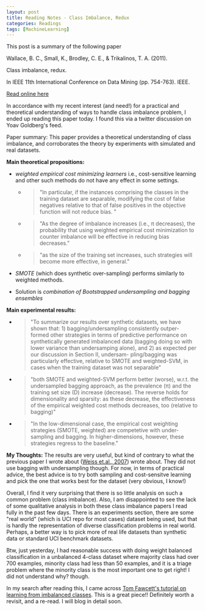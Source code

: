 ```yaml
---
layout: post
title: Reading Notes - Class Imbalance, Redux
categories: Readings
tags: [MachineLearning]
---
```

This post is a summary of the following paper

Wallace, B. C., Small, K., Brodley, C. E., & Trikalinos, T. A. (2011). 

Class imbalance, redux. 

In IEEE 11th International Conference on Data Mining (pp. 754-763). IEEE.

[Read online here](https://pdfs.semanticscholar.org/a8ef/5a810099178b70d1490a4e6fc4426b642cde.pdf)

In accordance with my recent interest (and need!) for a practical and theoretical understanding of ways to handle class imbalance problem, I ended up reading this paper today. I found this via a twitter discussion on Yoav Goldberg's feed.

Paper summary: This paper provides a theoretical understanding of class imbalance, and corroborates the theory by experiments with simulated and real datasets. 

**Main theoretical propositions:**

* *weighted  empirical cost  minimizing  learners* i.e., cost-sensitive learning and other such methods do not have any effect in some settings. 
  - > "In particular, if the instances comprising
the classes in the training dataset are separable, modifying
the cost of false negatives relative to that of false positives in
the objective function will not reduce bias. "

  - > "As the degree of imbalance increases (i.e., π decreases), the
probability that using weighted empirical cost minimization
to counter imbalance will be effective in reducing bias
decreases."

  - >  "as the size of the training set increases, such strategies will become more
effective, in general."

* *SMOTE* (which does synthetic over-sampling) performs similarly to weighted methods.

* Solution is *combination of Bootstrapped undersampling and bagging ensembles*

**Main experimental results:**

* > "To summarize our results over synthetic datasets, we have
shown that: 1) bagging/undersampling consistently outper-
formed other strategies in terms of predictive performance
on synthetically generated imbalanced data (bagging doing
so with lower variance than undersamping alone), and 2)
as expected per our discussion in Section II, undersam-
pling/bagging was particularly effective, relative to SMOTE
and weighted-SVM, in cases when the training dataset was
not separable"

* > "both SMOTE and weighted-SVM perform better (worse), w.r.t.
the undersampled bagging approach, as the prevalence (π)
and the training set size (D) increase (decrease). The reverse
holds for dimensionality and sparsity: as these decrease,
the effectiveness of the empirical weighted cost methods
decreases, too (relative to bagging)"

* > "In the low-dimensional case, the empirical cost weighting
strategies (SMOTE, weighted) are competetive with under-
sampling and bagging. In higher-dimensions, however, these
strategies regress to the baseline."

**My Thoughts:**
The results are very useful, but kind of contrary to what the previous paper I wrote about ([Weiss et.al., 2007](https://nishkalavallabhi.github.io/CostSensitiveLearningVsSampling/)) wrote about. They did not use bagging with undersampling though. 
For now, in terms of practical advice, the best advice is to try both sampling and cost-sensitve learning and pick the one that works best
for the dataset (very obvious, I know!) 

Overall,  I find it very surprising that there is so little analysis on such a common problem (class imbalance). Also, I am disappointed to see the lack of some qualitative analysis in both these class imbalance papers I read fully in the past few days. There is an experiments section, there are some "real world" (which is UCI repo for most cases) dataset being used, but that is hardly the representation of diverse classification problems in real world. Perhaps, a better way is to pick more of real life datasets than synthetic data or standard UCI benchmark datasets. 

Btw, just yesterday, I had reasonable success with doing weight balanced classification in a unbalanced 4-class dataset where majority class had over 700 examples, minority class had less than 50 examples, and it is a triage problem where the minority class is the most important one to get right! I did not understand why? though.

In my search after reading this, I came across [Tom Fawcett's tutorial on learning from imbalanced classes](https://svds.com/learning-imbalanced-classes/). This is a great piece!! Definitely worth a revisit, and a re-read. I will blog in detail soon.



